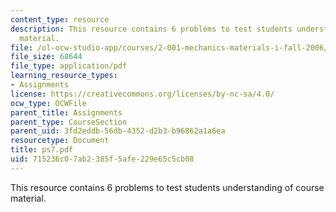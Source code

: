 ```yaml
---
content_type: resource
description: This resource contains 6 problems to test students understanding of course
  material.
file: /ol-ocw-studio-app/courses/2-001-mechanics-materials-i-fall-2006/715236c07ab2385f5afe229e65c5cb08_ps7.pdf
file_size: 68644
file_type: application/pdf
learning_resource_types:
- Assignments
license: https://creativecommons.org/licenses/by-nc-sa/4.0/
ocw_type: OCWFile
parent_title: Assignments
parent_type: CourseSection
parent_uid: 3fd2eddb-56db-4352-d2b3-b96862a1a6ea
resourcetype: Document
title: ps7.pdf
uid: 715236c0-7ab2-385f-5afe-229e65c5cb08
---
```

This resource contains 6 problems to test students understanding of course material.